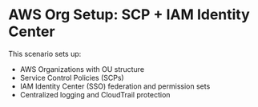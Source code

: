 # AWS Org Setup: SCP + IAM Identity Center

This scenario sets up:
- AWS Organizations with OU structure
- Service Control Policies (SCPs)
- IAM Identity Center (SSO) federation and permission sets
- Centralized logging and CloudTrail protection

